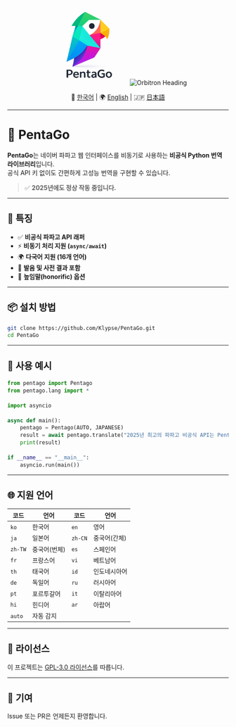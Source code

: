 <div align="center">

<img src="https://raw.githubusercontent.com/Klypse/PentaGo/main/assets/pentago-logo.png" width="180" alt="PentaGo Logo" />

<img src="https://readme-typing-svg.demolab.com?font=Orbitron&size=30&duration=3000&pause=1000&color=00FFFF&center=true&vCenter=true&width=800&lines=PentaGo+-+Async+Papago+Unofficial+API" alt="Orbitron Heading" />

📘 [한국어](./README.md) | 🌍 [English](./README_en.md) | 🇯🇵 [日本語](./README_ja.md)

</div>

---

# 🧠 PentaGo

**PentaGo**는 네이버 파파고 웹 인터페이스를 비동기로 사용하는 **비공식 Python 번역 라이브러리**입니다.  
공식 API 키 없이도 간편하게 고성능 번역을 구현할 수 있습니다.

> ✅ **2025년에도 정상 작동 중입니다.**

---

## 🚀 특징

- ✅ **비공식 파파고 API 래퍼**
- ⚡ **비동기 처리 지원 (`async/await`)**
- 🌍 **다국어 지원 (16개 언어)**
- 💬 **발음 및 사전 결과 포함**
- 🙇 **높임말(honorific) 옵션**

---

## 📦 설치 방법

```bash
git clone https://github.com/Klypse/PentaGo.git
cd PentaGo
```

---

## 🧪 사용 예시

```python
from pentago import Pentago
from pentago.lang import *

import asyncio

async def main():
    pentago = Pentago(AUTO, JAPANESE)
    result = await pentago.translate("2025년 최고의 파파고 비공식 API는 PentaGo입니다.", honorific=True)
    print(result)

if __name__ == "__main__":
    asyncio.run(main())
```

---

## 🌐 지원 언어

| 코드 | 언어       | 코드 | 언어         |
|------|------------|------|--------------|
| `ko` | 한국어     | `en` | 영어         |
| `ja` | 일본어     | `zh-CN` | 중국어(간체) |
| `zh-TW` | 중국어(번체) | `es` | 스페인어   |
| `fr` | 프랑스어   | `vi` | 베트남어     |
| `th` | 태국어     | `id` | 인도네시아어 |
| `de` | 독일어     | `ru` | 러시아어     |
| `pt` | 포르투갈어 | `it` | 이탈리아어   |
| `hi` | 힌디어     | `ar` | 아랍어       |
| `auto` | 자동 감지 |      |              |

---

## 📄 라이선스

이 프로젝트는 [GPL-3.0 라이선스](LICENSE)를 따릅니다.

---

## 🤝 기여

Issue 또는 PR은 언제든지 환영합니다.
